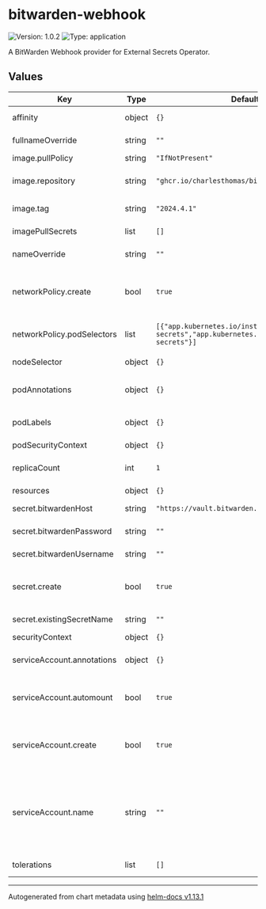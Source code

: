 # bitwarden-webhook

![Version: 1.0.2](https://img.shields.io/badge/Version-1.0.2-informational?style=flat-square) ![Type: application](https://img.shields.io/badge/Type-application-informational?style=flat-square)

A BitWarden Webhook provider for External Secrets Operator.

## Values

| Key | Type | Default | Description |
|-----|------|---------|-------------|
| affinity | object | `{}` | Affinity settings for the pods. |
| fullnameOverride | string | `""` | Override for the full name. |
| image.pullPolicy | string | `"IfNotPresent"` | Image pull policy. |
| image.repository | string | `"ghcr.io/charlesthomas/bitwarden-cli"` | Registry and repository for the image. |
| image.tag | string | `"2024.4.1"` | Tag for the image. |
| imagePullSecrets | list | `[]` | Secrets for pulling images. |
| nameOverride | string | `""` | Override for the name. |
| networkPolicy.create | bool | `true` | Specifies whether a network policy should be created. |
| networkPolicy.podSelectors | list | `[{"app.kubernetes.io/instance":"external-secrets","app.kubernetes.io/name":"external-secrets"}]` | Pod selectors for the network policy. |
| nodeSelector | object | `{}` | Node selector for the pods. |
| podAnnotations | object | `{}` | Annotations to be added to the pods. |
| podLabels | object | `{}` | Labels to be added to the pods. |
| podSecurityContext | object | `{}` |  |
| replicaCount | int | `1` | Number of replicas for the deployment. |
| resources | object | `{}` |  |
| secret.bitwardenHost | string | `"https://vault.bitwarden.com"` | Host for Bitwarden. |
| secret.bitwardenPassword | string | `""` | Password for Bitwarden. |
| secret.bitwardenUsername | string | `""` | Username for Bitwarden. |
| secret.create | bool | `true` | Specifies whether a secret should be created. |
| secret.existingSecretName | string | `""` | Name of the existing secret. |
| securityContext | object | `{}` |  |
| serviceAccount.annotations | object | `{}` | Annotations to add to the service account. |
| serviceAccount.automount | bool | `true` | Automatically mount a ServiceAccount's API credentials. |
| serviceAccount.create | bool | `true` | Specifies whether a service account should be created. |
| serviceAccount.name | string | `""` | The name of the service account to use. If not set and create is true, a name is generated using the fullname template. |
| tolerations | list | `[]` | Tolerations for the pods. |

----------------------------------------------
Autogenerated from chart metadata using [helm-docs v1.13.1](https://github.com/norwoodj/helm-docs/releases/v1.13.1)
